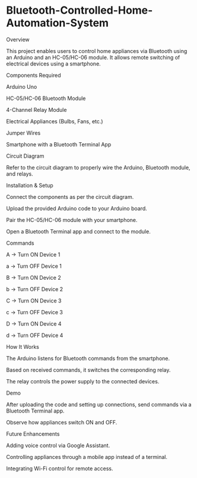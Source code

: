 # Bluetooth-Controlled-Home-Automation-System
Overview

This project enables users to control home appliances via Bluetooth using an Arduino and an HC-05/HC-06 module. It allows remote switching of electrical devices using a smartphone.

Components Required

Arduino Uno

HC-05/HC-06 Bluetooth Module

4-Channel Relay Module

Electrical Appliances (Bulbs, Fans, etc.)

Jumper Wires

Smartphone with a Bluetooth Terminal App

Circuit Diagram

Refer to the circuit diagram to properly wire the Arduino, Bluetooth module, and relays.

Installation & Setup

Connect the components as per the circuit diagram.

Upload the provided Arduino code to your Arduino board.

Pair the HC-05/HC-06 module with your smartphone.

Open a Bluetooth Terminal app and connect to the module.

Commands

A → Turn ON Device 1

a → Turn OFF Device 1

B → Turn ON Device 2

b → Turn OFF Device 2

C → Turn ON Device 3

c → Turn OFF Device 3

D → Turn ON Device 4

d → Turn OFF Device 4

How It Works

The Arduino listens for Bluetooth commands from the smartphone.

Based on received commands, it switches the corresponding relay.

The relay controls the power supply to the connected devices.

Demo

After uploading the code and setting up connections, send commands via a Bluetooth Terminal app.

Observe how appliances switch ON and OFF.

Future Enhancements

Adding voice control via Google Assistant.

Controlling appliances through a mobile app instead of a terminal.

Integrating Wi-Fi control for remote access.
